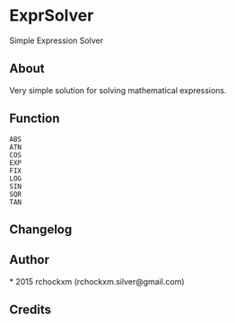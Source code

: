 ExprSolver
==========

Simple Expression Solver

<h2><a name="about" class="anchor" href="#about"><span class="mini-icon mini-icon-link"></span></a>About</h2>

Very simple solution for solving mathematical expressions.

<h2><a name="function" class="anchor" href="#function"><span class="mini-icon mini-icon-link"></span></a>Function</h2>

```
ABS
ATN
COS
EXP
FIX
LOG
SIN
SQR
TAN
```

<h2><a name="changelog" class="anchor" href="#changelog"><span class="mini-icon mini-icon-link"></span></a>Changelog</h2>

<h2><a name="author" class="anchor" href="#author"><span class="mini-icon mini-icon-link"></span></a>Author</h2>
* 2015 rchockxm (rchockxm.silver@gmail.com)

<h2><a name="credits" class="anchor" href="#credits"><span class="mini-icon mini-icon-link"></span></a>Credits</h2>
